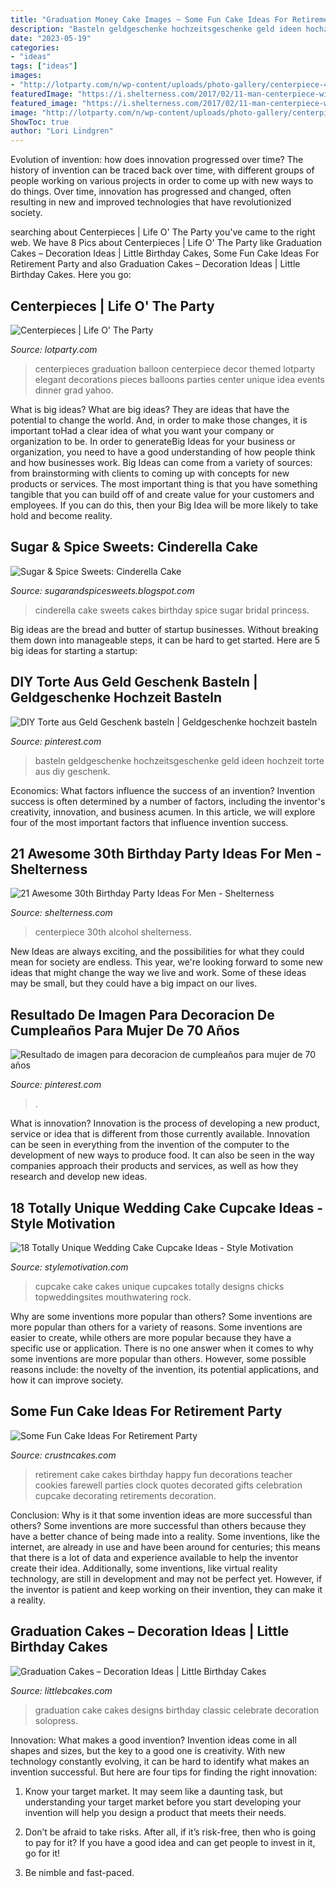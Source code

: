 ```yaml
---
title: "Graduation Money Cake Images ~ Some Fun Cake Ideas For Retirement Party"
description: "Basteln geldgeschenke hochzeitsgeschenke geld ideen hochzeit torte aus diy geschenk"
date: "2023-05-19"
categories:
- "ideas"
tags: ["ideas"]
images:
- "http://lotparty.com/n/wp-content/uploads/photo-gallery/centerpiece-41.JPG"
featuredImage: "https://i.shelterness.com/2017/02/11-man-centerpiece-with-small-alcohol-bottles.jpg"
featured_image: "https://i.shelterness.com/2017/02/11-man-centerpiece-with-small-alcohol-bottles.jpg"
image: "http://lotparty.com/n/wp-content/uploads/photo-gallery/centerpiece-41.JPG"
ShowToc: true
author: "Lori Lindgren"
---
```



Evolution of invention: how does innovation progressed over time?
The history of invention can be traced back over time, with different groups of people working on various projects in order to come up with new ways to do things. Over time, innovation has progressed and changed, often resulting in new and improved technologies that have revolutionized society.

	

		
searching about Centerpieces | Life O&#039; The Party you've came to the right web. We have 8 Pics about Centerpieces | Life O&#039; The Party like Graduation Cakes – Decoration Ideas | Little Birthday Cakes, Some Fun Cake Ideas For Retirement Party and also Graduation Cakes – Decoration Ideas | Little Birthday Cakes. Here you go:
		
    
## Centerpieces | Life O&#039; The Party

<img loading=lazy src="http://lotparty.com/n/wp-content/uploads/photo-gallery/centerpiece-41.JPG" onerror="this.onerror=null;this.src='https://tse3.mm.bing.net/th?id=OIP.hn9B7UFO-G3l7OqAz81_WwHaLH&amp;pid=15.1';" alt="Centerpieces | Life O&#039; The Party">

_Source: lotparty.com_

>centerpieces graduation balloon centerpiece decor themed lotparty elegant decorations pieces balloons parties center unique idea events dinner grad yahoo. 

	

What is big ideas?
What are big ideas? They are ideas that have the potential to change the world. And, in order to make those changes, it is important toHad a clear idea of what you want your company or organization to be.  In order to generateBig Ideas for your business or organization, you need to have a good understanding of how people think and how businesses work. Big Ideas can come from a variety of sources: from brainstorming with clients to coming up with concepts for new products or services.
The most important thing is that you have something tangible that you can build off of and create value for your customers and employees. If you can do this, then your Big Idea will be more likely to take hold and become reality.

    
## Sugar &amp; Spice Sweets: Cinderella Cake

<img loading=lazy src="http://3.bp.blogspot.com/-p0PXuacBjow/Uu950dnMSrI/AAAAAAAAC3U/yxhtcuAjbpU/s1600/2014-01-17+21.15.33.jpg" onerror="this.onerror=null;this.src='https://tse2.mm.bing.net/th?id=OIP.1QM3MOCcvhPjaylsDYDj7gHaMR&amp;pid=15.1';" alt="Sugar &amp; Spice Sweets: Cinderella Cake">

_Source: sugarandspicesweets.blogspot.com_

>cinderella cake sweets cakes birthday spice sugar bridal princess. 

	

Big ideas are the bread and butter of startup businesses. Without breaking them down into manageable steps, it can be hard to get started. Here are 5 big ideas for starting a startup: 

    
## DIY Torte Aus Geld Geschenk Basteln | Geldgeschenke Hochzeit Basteln

<img loading=lazy src="https://i.pinimg.com/736x/ab/85/63/ab8563034c85dda4d3a661b77588845c.jpg" onerror="this.onerror=null;this.src='https://tse4.mm.bing.net/th?id=OIP.kCK8nyqEdfAlvrIkBy5uVAHaNM&amp;pid=15.1';" alt="DIY Torte aus Geld Geschenk basteln | Geldgeschenke hochzeit basteln">

_Source: pinterest.com_

>basteln geldgeschenke hochzeitsgeschenke geld ideen hochzeit torte aus diy geschenk. 

	

Economics: What factors influence the success of an invention?
Invention success is often determined by a number of factors, including the inventor's creativity, innovation, and business acumen. In this article, we will explore four of the most important factors that influence invention success.

    
## 21 Awesome 30th Birthday Party Ideas For Men - Shelterness

<img loading=lazy src="https://i.shelterness.com/2017/02/11-man-centerpiece-with-small-alcohol-bottles.jpg" onerror="this.onerror=null;this.src='https://tse2.mm.bing.net/th?id=OIP.xtXCHsSGKbSHJUOsa4LAJgHaJ4&amp;pid=15.1';" alt="21 Awesome 30th Birthday Party Ideas For Men - Shelterness">

_Source: shelterness.com_

>centerpiece 30th alcohol shelterness. 

	

New Ideas are always exciting, and the possibilities for what they could mean for society are endless. This year, we're looking forward to some new ideas that might change the way we live and work. Some of these ideas may be small, but they could have a big impact on our lives.

    
## Resultado De Imagen Para Decoracion De Cumpleaños Para Mujer De 70 Años

<img loading=lazy src="https://i.pinimg.com/736x/9c/19/53/9c1953bd3e6fe3503ce48fc406aac829.jpg" onerror="this.onerror=null;this.src='https://tse4.mm.bing.net/th?id=OIP.NzB2c6sFSuSU5_3slG8NHAHaLH&amp;pid=15.1';" alt="Resultado de imagen para decoracion de cumpleaños para mujer de 70 años">

_Source: pinterest.com_

>. 

	

What is innovation?
Innovation is the process of developing a new product, service or idea that is different from those currently available. Innovation can be seen in everything from the invention of the computer to the development of new ways to produce food. It can also be seen in the way companies approach their products and services, as well as how they research and develop new ideas.

    
## 18 Totally Unique Wedding Cake Cupcake Ideas - Style Motivation

<img loading=lazy src="https://www.topweddingsites.com/wedding-blog/wp-content/uploads/2014/03/3d965242d9b2f7ea33fa11d940401143.jpg" onerror="this.onerror=null;this.src='https://tse2.mm.bing.net/th?id=OIP.YcVV9AY_okAPQq4GMIY5DQHaJ3&amp;pid=15.1';" alt="18 Totally Unique Wedding Cake Cupcake Ideas - Style Motivation">

_Source: stylemotivation.com_

>cupcake cake cakes unique cupcakes totally designs chicks topweddingsites mouthwatering rock. 

	

Why are some inventions more popular than others?
Some inventions are more popular than others for a variety of reasons. Some inventions are easier to create, while others are more popular because they have a specific use or application. There is no one answer when it comes to why some inventions are more popular than others. However, some possible reasons include: the novelty of the invention, its potential applications, and how it can improve society.

    
## Some Fun Cake Ideas For Retirement Party

<img loading=lazy src="http://www.crustncakes.com/blog/wp-content/uploads/2017/06/d53c854b72dbd452976f55ef2128a43a.jpg" onerror="this.onerror=null;this.src='https://tse1.mm.bing.net/th?id=OIP.-fMypAlXjxkYldbe5N0rvQHaHa&amp;pid=15.1';" alt="Some Fun Cake Ideas For Retirement Party">

_Source: crustncakes.com_

>retirement cake cakes birthday happy fun decorations teacher cookies farewell parties clock quotes decorated gifts celebration cupcake decorating retirements decoration. 

	

Conclusion: Why is it that some invention ideas are more successful than others?
Some inventions are more successful than others because they have a better chance of being made into a reality. Some inventions, like the internet, are already in use and have been around for centuries; this means that there is a lot of data and experience available to help the inventor create their idea. Additionally, some inventions, like virtual reality technology, are still in development and may not be perfect yet. However, if the inventor is patient and keep working on their invention, they can make it a reality.

    
## Graduation Cakes – Decoration Ideas | Little Birthday Cakes

<img loading=lazy src="http://www.littlebcakes.com/wp-content/uploads/2013/08/Graduation-Cake-Pics.jpg" onerror="this.onerror=null;this.src='https://tse4.mm.bing.net/th?id=OIP.FzF5xyvvONHBAF88429-cgHaJ4&amp;pid=15.1';" alt="Graduation Cakes – Decoration Ideas | Little Birthday Cakes">

_Source: littlebcakes.com_

>graduation cake cakes designs birthday classic celebrate decoration solopress. 

	

Innovation: What makes a good invention?
Invention ideas come in all shapes and sizes, but the key to a good one is creativity. With new technology constantly evolving, it can be hard to identify what makes an invention successful. But here are four tips for finding the right innovation:
1. Know your target market. It may seem like a daunting task, but understanding your target market before you start developing your invention will help you design a product that meets their needs.

2. Don’t be afraid to take risks. After all, if it’s risk-free, then who is going to pay for it? If you have a good idea and can get people to invest in it, go for it!
3. Be nimble and fast-paced.


